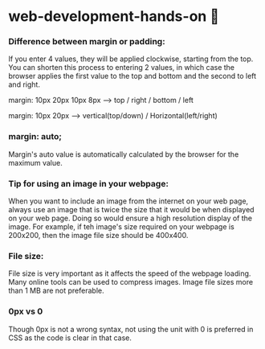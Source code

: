 # web-development-hands-on :beginner:


### Difference between margin or padding:
If you enter 4 values, they will be applied clockwise, starting from the top. You can shorten this process to entering 2 values, in which case the browser applies the first value to the top and bottom and the second to left and right.

margin: 10px 20px 10px 8px --> top / right / bottom / left

margin: 10px 20px --> vertical(top/down) / Horizontal(left/right)


### margin: auto;
Margin's auto value is automatically calculated by the browser for the maximum value.

### Tip for using an image in your webpage:
When you want to include an image from the internet on your web page, always use an image that is twice the size that it would be when displayed on your web page. Doing so would ensure a high resolution display of the image. For example, if teh image's size required on your webpage is 200x200, then the image file size should be 400x400.

### File size:
File size is very important as it affects the speed of the webpage loading. Many online tools can be used to compress images. Image file sizes more than 1 MB are not preferable.

### 0px vs 0
Though 0px is not a wrong syntax, not using the unit with 0 is preferred in CSS as the code is clear in that case.
